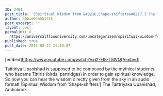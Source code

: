```yaml
---
ID: 2461
post_title: '[Spiritual Wisdom from &#8216;Shape-shifters&#8217;] The Taittriyaka Upanishad, Audiobook'
author: abbie04m553726
post_excerpt: ""
layout: post
permalink: >
  https://universalflowuniversity.com/uncategorized/spiritual-wisdom-from-shape-shifters-the-taittriyaka-upanishad-audiobook/
published: true
post_date: 2015-08-22 21:10:07
---
```

[embed]https://www.youtube.com/watch?v=j2-EI8-TMVQ[/embed]<br>
<p>Taittiriya Upanishad is supposed to be composed by the mythical students who became Tittiris (birds, partridges) in order to gain spiritual knowledge. So now you can hear the wisdom directly given from the sky in an audio format!
[Spiritual Wisdom from 'Shape-shifters'] The Taittriyaka Upanishad, Audiobook</p>